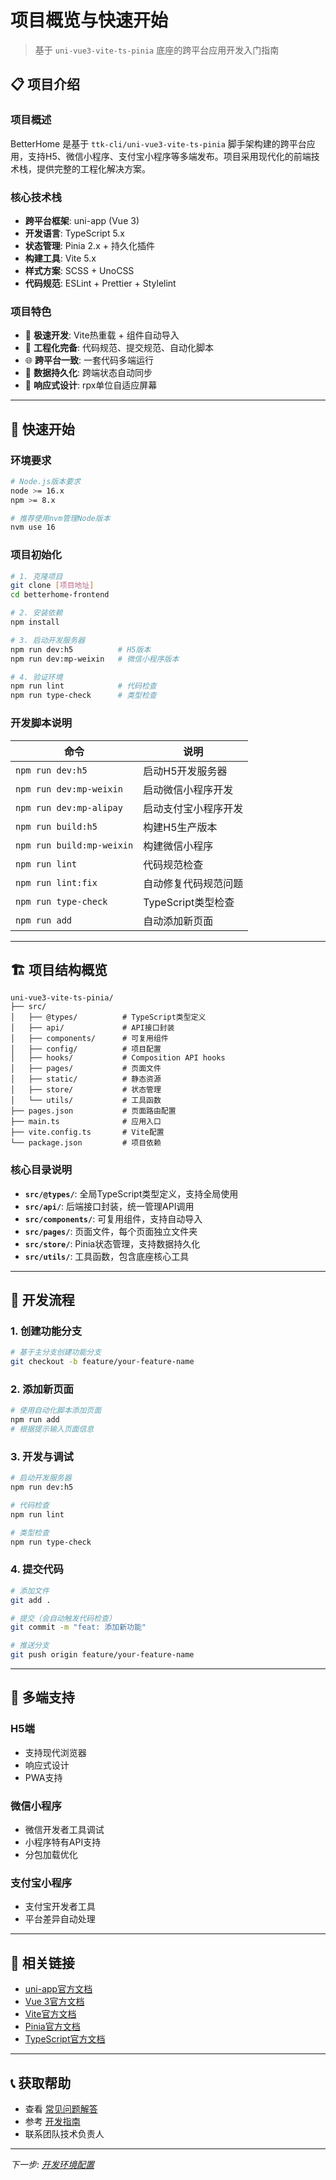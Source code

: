 # 项目概览与快速开始

> 基于 `uni-vue3-vite-ts-pinia` 底座的跨平台应用开发入门指南

## 📋 项目介绍

### 项目概述

BetterHome 是基于 `ttk-cli/uni-vue3-vite-ts-pinia` 脚手架构建的跨平台应用，支持H5、微信小程序、支付宝小程序等多端发布。项目采用现代化的前端技术栈，提供完整的工程化解决方案。

### 核心技术栈

- **跨平台框架**: uni-app (Vue 3)
- **开发语言**: TypeScript 5.x
- **状态管理**: Pinia 2.x + 持久化插件
- **构建工具**: Vite 5.x
- **样式方案**: SCSS + UnoCSS
- **代码规范**: ESLint + Prettier + Stylelint

### 项目特色

- 🚀 **极速开发**: Vite热重载 + 组件自动导入
- 🔧 **工程化完备**: 代码规范、提交规范、自动化脚本
- 🌐 **跨平台一致**: 一套代码多端运行
- 💾 **数据持久化**: 跨端状态自动同步
- 📱 **响应式设计**: rpx单位自适应屏幕

---

## 🚀 快速开始

### 环境要求

```bash
# Node.js版本要求
node >= 16.x
npm >= 8.x

# 推荐使用nvm管理Node版本
nvm use 16
```

### 项目初始化

```bash
# 1. 克隆项目
git clone [项目地址]
cd betterhome-frontend

# 2. 安装依赖
npm install

# 3. 启动开发服务器
npm run dev:h5          # H5版本
npm run dev:mp-weixin   # 微信小程序版本

# 4. 验证环境
npm run lint            # 代码检查
npm run type-check      # 类型检查
```

### 开发脚本说明

| 命令 | 说明 |
|------|------|
| `npm run dev:h5` | 启动H5开发服务器 |
| `npm run dev:mp-weixin` | 启动微信小程序开发 |
| `npm run dev:mp-alipay` | 启动支付宝小程序开发 |
| `npm run build:h5` | 构建H5生产版本 |
| `npm run build:mp-weixin` | 构建微信小程序 |
| `npm run lint` | 代码规范检查 |
| `npm run lint:fix` | 自动修复代码规范问题 |
| `npm run type-check` | TypeScript类型检查 |
| `npm run add` | 自动添加新页面 |

---

## 🏗️ 项目结构概览

```
uni-vue3-vite-ts-pinia/
├── src/
│   ├── @types/          # TypeScript类型定义
│   ├── api/             # API接口封装
│   ├── components/      # 可复用组件
│   ├── config/          # 项目配置
│   ├── hooks/           # Composition API hooks
│   ├── pages/           # 页面文件
│   ├── static/          # 静态资源
│   ├── store/           # 状态管理
│   └── utils/           # 工具函数
├── pages.json           # 页面路由配置
├── main.ts              # 应用入口
├── vite.config.ts       # Vite配置
└── package.json         # 项目依赖
```

### 核心目录说明

- **`src/@types/`**: 全局TypeScript类型定义，支持全局使用
- **`src/api/`**: 后端接口封装，统一管理API调用
- **`src/components/`**: 可复用组件，支持自动导入
- **`src/pages/`**: 页面文件，每个页面独立文件夹
- **`src/store/`**: Pinia状态管理，支持数据持久化
- **`src/utils/`**: 工具函数，包含底座核心工具

---

## 🎯 开发流程

### 1. 创建功能分支

```bash
# 基于主分支创建功能分支
git checkout -b feature/your-feature-name
```

### 2. 添加新页面

```bash
# 使用自动化脚本添加页面
npm run add
# 根据提示输入页面信息
```

### 3. 开发与调试

```bash
# 启动开发服务器
npm run dev:h5

# 代码检查
npm run lint

# 类型检查
npm run type-check
```

### 4. 提交代码

```bash
# 添加文件
git add .

# 提交（会自动触发代码检查）
git commit -m "feat: 添加新功能"

# 推送分支
git push origin feature/your-feature-name
```

---

## 📱 多端支持

### H5端
- 支持现代浏览器
- 响应式设计
- PWA支持

### 微信小程序
- 微信开发者工具调试
- 小程序特有API支持
- 分包加载优化

### 支付宝小程序
- 支付宝开发者工具
- 平台差异自动处理

---

## 🔗 相关链接

- [uni-app官方文档](https://uniapp.dcloud.net.cn/)
- [Vue 3官方文档](https://cn.vuejs.org/)
- [Vite官方文档](https://cn.vitejs.dev/)
- [Pinia官方文档](https://pinia.vuejs.org/zh/)
- [TypeScript官方文档](https://www.typescriptlang.org/)

---

## 📞 获取帮助

- 查看 [常见问题解答](./13-faq-troubleshooting.md)
- 参考 [开发指南](./05-page-development.md)
- 联系团队技术负责人

---

*下一步: [开发环境配置](./02-development-setup.md)*